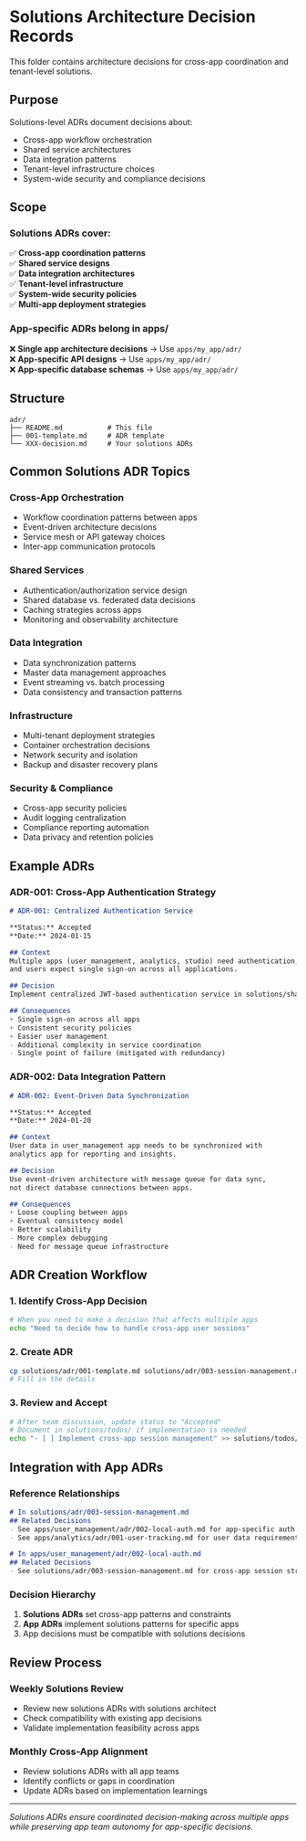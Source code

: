 # Solutions Architecture Decision Records

This folder contains architecture decisions for cross-app coordination and tenant-level solutions.

## Purpose

Solutions-level ADRs document decisions about:
- Cross-app workflow orchestration
- Shared service architectures
- Data integration patterns
- Tenant-level infrastructure choices
- System-wide security and compliance decisions

## Scope

### Solutions ADRs cover:
✅ **Cross-app coordination patterns**  
✅ **Shared service designs**  
✅ **Data integration architectures**  
✅ **Tenant-level infrastructure**  
✅ **System-wide security policies**  
✅ **Multi-app deployment strategies**

### App-specific ADRs belong in apps/
❌ **Single app architecture decisions** → Use `apps/my_app/adr/`  
❌ **App-specific API designs** → Use `apps/my_app/adr/`  
❌ **App-specific database schemas** → Use `apps/my_app/adr/`

## Structure

```
adr/
├── README.md           # This file
├── 001-template.md     # ADR template
└── XXX-decision.md     # Your solutions ADRs
```

## Common Solutions ADR Topics

### Cross-App Orchestration
- Workflow coordination patterns between apps
- Event-driven architecture decisions
- Service mesh or API gateway choices
- Inter-app communication protocols

### Shared Services
- Authentication/authorization service design
- Shared database vs. federated data decisions
- Caching strategies across apps
- Monitoring and observability architecture

### Data Integration
- Data synchronization patterns
- Master data management approaches
- Event streaming vs. batch processing
- Data consistency and transaction patterns

### Infrastructure
- Multi-tenant deployment strategies
- Container orchestration decisions
- Network security and isolation
- Backup and disaster recovery plans

### Security & Compliance
- Cross-app security policies
- Audit logging centralization
- Compliance reporting automation
- Data privacy and retention policies

## Example ADRs

### ADR-001: Cross-App Authentication Strategy
```markdown
# ADR-001: Centralized Authentication Service

**Status:** Accepted
**Date:** 2024-01-15

## Context
Multiple apps (user_management, analytics, studio) need authentication,
and users expect single sign-on across all applications.

## Decision
Implement centralized JWT-based authentication service in solutions/shared_services/auth/

## Consequences
+ Single sign-on across all apps
+ Consistent security policies
+ Easier user management
- Additional complexity in service coordination
- Single point of failure (mitigated with redundancy)
```

### ADR-002: Data Integration Pattern
```markdown
# ADR-002: Event-Driven Data Synchronization

**Status:** Accepted  
**Date:** 2024-01-20

## Context
User data in user_management app needs to be synchronized with
analytics app for reporting and insights.

## Decision
Use event-driven architecture with message queue for data sync,
not direct database connections between apps.

## Consequences
+ Loose coupling between apps
+ Eventual consistency model
+ Better scalability
- More complex debugging
- Need for message queue infrastructure
```

## ADR Creation Workflow

### 1. Identify Cross-App Decision
```bash
# When you need to make a decision that affects multiple apps
echo "Need to decide how to handle cross-app user sessions"
```

### 2. Create ADR
```bash
cp solutions/adr/001-template.md solutions/adr/003-session-management.md
# Fill in the details
```

### 3. Review and Accept
```bash
# After team discussion, update status to "Accepted"
# Document in solutions/todos/ if implementation is needed
echo "- [ ] Implement cross-app session management" >> solutions/todos/000-master.md
```

## Integration with App ADRs

### Reference Relationships
```markdown
# In solutions/adr/003-session-management.md
## Related Decisions
- See apps/user_management/adr/002-local-auth.md for app-specific auth
- See apps/analytics/adr/001-user-tracking.md for user data requirements

# In apps/user_management/adr/002-local-auth.md  
## Related Decisions
- See solutions/adr/003-session-management.md for cross-app session strategy
```

### Decision Hierarchy
1. **Solutions ADRs** set cross-app patterns and constraints
2. **App ADRs** implement solutions patterns for specific apps
3. App decisions must be compatible with solutions decisions

## Review Process

### Weekly Solutions Review
- Review new solutions ADRs with solutions architect
- Check compatibility with existing app decisions
- Validate implementation feasibility across apps

### Monthly Cross-App Alignment
- Review solutions ADRs with all app teams
- Identify conflicts or gaps in coordination
- Update ADRs based on implementation learnings

---

*Solutions ADRs ensure coordinated decision-making across multiple apps while preserving app team autonomy for app-specific decisions.*